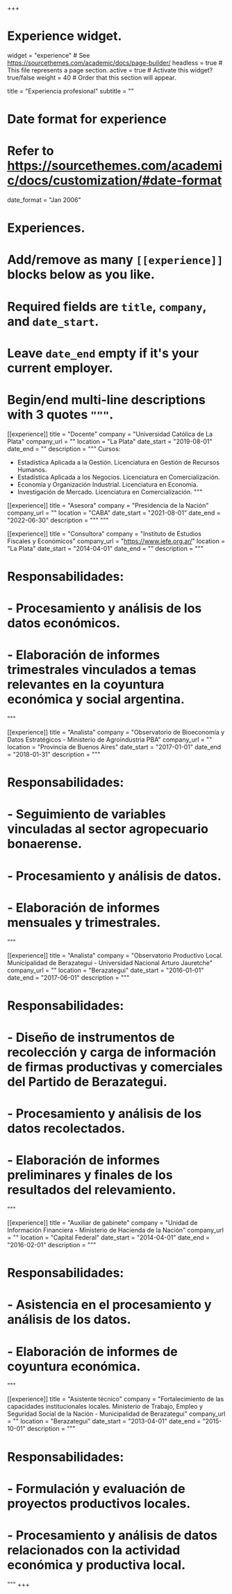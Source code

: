 +++
# Experience widget.
widget = "experience"  # See https://sourcethemes.com/academic/docs/page-builder/
headless = true  # This file represents a page section.
active = true  # Activate this widget? true/false
weight = 40  # Order that this section will appear.

title = "Experiencia profesional"
subtitle = ""

# Date format for experience
#   Refer to https://sourcethemes.com/academic/docs/customization/#date-format
date_format = "Jan 2006"

# Experiences.
#   Add/remove as many `[[experience]]` blocks below as you like.
#   Required fields are `title`, `company`, and `date_start`.
#   Leave `date_end` empty if it's your current employer.
#   Begin/end multi-line descriptions with 3 quotes `"""`.
[[experience]]
  title = "Docente"
  company = "Universidad Católica de La Plata"
  company_url = ""
  location = "La Plata"
  date_start = "2019-08-01"
  date_end = ""
  description = """
  Cursos:
  - Estadística Aplicada a la Gestión. Licenciatura en Gestión de Recursos Humanos.
  - Estadística Aplicada a los Negocios. Licenciatura en Comercialización.
  - Economía y Organización Industrial. Licenciatura en Economía.
  - Investigación de Mercado. Licenciatura en Comercialización.
  """

[[experience]]
  title = "Asesora"
  company = "Presidencia de la Nación"
  company_url = ""
  location = "CABA"
  date_start = "2021-08-01"
  date_end = "2022-06-30"
  description = """
  """

[[experience]]
  title = "Consultora"
  company = "Instituto de Estudios Fiscales y Económicos"
  company_url = "https://www.iefe.org.ar/"
  location = "La Plata"
  date_start = "2014-04-01"
  date_end = ""
  description = """
#  Responsabilidades:
#  - Procesamiento y análisis de los datos económicos.
#  - Elaboración de informes trimestrales vinculados a temas relevantes en la coyuntura económica y social argentina.
  """

[[experience]]
  title = "Analista"
  company = "Observatorio de Bioeconomía y Datos Estratégicos - Ministerio de Agroindustria PBA"
  company_url = ""
  location = "Provincia de Buenos Aires"
  date_start = "2017-01-01"
  date_end = "2018-01-31"
  description = """
#  Responsabilidades:
#  - Seguimiento de variables vinculadas al sector agropecuario bonaerense. 
#  - Procesamiento y análisis de datos. 
#  - Elaboración de informes mensuales y trimestrales.
  """

[[experience]]
  title = "Analista"
  company = "Observatorio Productivo Local. Municipalidad de Berazategui - Universidad Nacional Arturo Jauretche"
  company_url = ""
  location = "Berazategui"
  date_start = "2016-01-01"
  date_end = "2017-06-01"
  description = """
#  Responsabilidades:
#  - Diseño de instrumentos de recolección y carga de información de firmas productivas y comerciales del Partido de Berazategui.
#  - Procesamiento y análisis de los datos recolectados.
#  - Elaboración de informes preliminares y finales de los resultados del relevamiento.
  """
  
 [[experience]]
  title = "Auxiliar de gabinete"
  company = "Unidad de Información Financiera - Ministerio de Hacienda de la Nación"
  company_url = ""
  location = "Capital Federal"
  date_start = "2014-04-01"
  date_end = "2016-02-01"
  description = """
#  Responsabilidades:
#  - Asistencia en el procesamiento y análisis de los datos.
#  - Elaboración de informes de coyuntura económica.
  """
  
[[experience]]
  title = "Asistente técnico"
  company = "Fortalecimiento de las capacidades institucionales locales. Ministerio de Trabajo, Empleo y Seguridad Social de la Nación - Municipalidad de Berazategui"
  company_url = ""
  location = "Berazategui"
  date_start = "2013-04-01"
  date_end = "2015-10-01"
  description = """
#  Responsabilidades:
#  - Formulación y evaluación de proyectos productivos locales.
#  - Procesamiento y análisis de datos relacionados con la actividad económica y productiva local.
  """
+++
